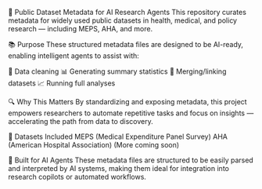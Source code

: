 🧠 Public Dataset Metadata for AI Research Agents
This repository curates metadata for widely used public datasets in health, medical, and policy research — including MEPS, AHA, and more.

📚 Purpose
These structured metadata files are designed to be AI-ready, enabling intelligent agents to assist with:

🧹 Data cleaning
📊 Generating summary statistics
🔗 Merging/linking datasets
📈 Running full analyses

🔍 Why This Matters
By standardizing and exposing metadata, this project empowers researchers to automate repetitive tasks and focus on insights — accelerating the path from data to discovery.

📁 Datasets Included
MEPS (Medical Expenditure Panel Survey)
AHA (American Hospital Association)
(More coming soon)

🤖 Built for AI Agents
These metadata files are structured to be easily parsed and interpreted by AI systems, making them ideal for integration into research copilots or automated workflows.
